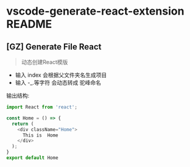 # vscode-generate-react-extension README


## [GZ] Generate File React
> 动态创建React模版

- 输入 index  会根据父文件夹名生成项目
- 输入 -_.等字符  会动态转成 驼峰命名

输出结构:

```ts
import React from 'react';

const Home = () => {
  return (
    <div className="Home">
      This is  Home
    </div>
  );
}
export default Home

```
